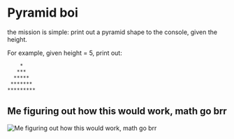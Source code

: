 # Pyramid boi
the mission is simple: print out a pyramid shape to the console, given the height.

For example, given height = 5, print out:
```
    *     
   ***
  *****
 *******
*********
```
## Me figuring out how this would work, math go brr
![Me figuring out how this would work, math go brr](https://github.com/TechAssistance/javascript-learning/blob/main/project1/pyramidMath.png)
